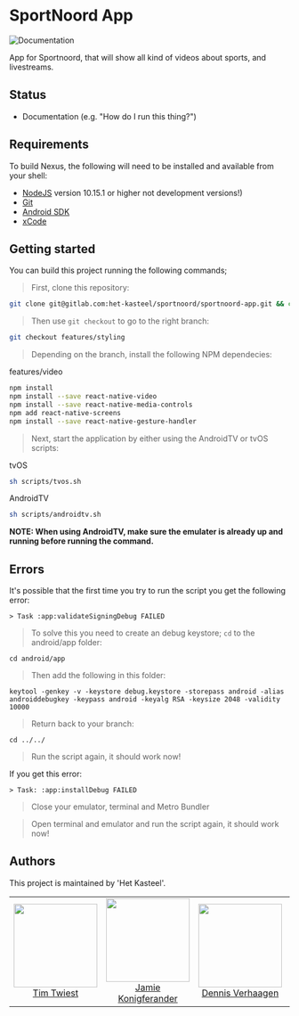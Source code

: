# SportNoord App

![Documentation](https://img.shields.io/static/v1?label=!!!&message=Documentation&color=%3CCOLOR%3E)

App for Sportnoord, that will show all kind of videos about sports, and livestreams.

## Status

* Documentation (e.g. "How do I run this thing?")

## Requirements

To build Nexus, the following will need to be installed and available from your shell:

* [NodeJS](https://nodejs.org/en/) version 10.15.1 or higher not development versions!)
* [Git](https://git-scm.com/)
* [Android SDK](https://developer.android.com/studio)
* [xCode](https://developer.apple.com/xcode/)

## Getting started

You can build this project running the following commands;

>First, clone this repository:
```bash
git clone git@gitlab.com:het-kasteel/sportnoord/sportnoord-app.git && cd sportnoord-app
```

>Then use `git checkout` to go to the right branch:
```bash
git checkout features/styling
```

>Depending on the branch, install the following NPM dependecies:


features/video

```bash
npm install
npm install --save react-native-video
npm install --save react-native-media-controls
npm add react-native-screens
npm install --save react-native-gesture-handler
```

>Next, start the application by either using the AndroidTV or tvOS scripts:

tvOS
```bash
sh scripts/tvos.sh
```
AndroidTV

```bash
sh scripts/androidtv.sh 
```

**NOTE: When using AndroidTV, make sure the emulater is already up and running before running the command.**

## Errors
It's possible that the first time you try to run the script you get the following error:
```
> Task :app:validateSigningDebug FAILED
```
>To solve this you need to create an debug keystore; `cd` to the android/app folder:
```
cd android/app
```
>Then add the following in this folder:
```
keytool -genkey -v -keystore debug.keystore -storepass android -alias androiddebugkey -keypass android -keyalg RSA -keysize 2048 -validity 10000
```

>Return back to your branch:
```
cd ../../
```
>Run the script again, it should work now!

If you get this error:
```
> Task: :app:installDebug FAILED
```
>Close your emulator, terminal and Metro Bundler

>Open terminal and emulator and run the script again, it should work now!

## Authors

This project is maintained by 'Het Kasteel'.

<table>
  <tbody>
    <tr>
      <td align="center">
        <a href="https://github.com/Vanture">
          <img width="150" height="150" src="https://gitlab.com/uploads/-/system/user/avatar/2254656/avatar.png?width=400">
          </br>
          Tim Twiest
        </a>
      </td>
        <td align="center">
        <a href="#">
          <img width="150" height="150" src="https://secure.gravatar.com/avatar/183f823645541791b1348ef9cbb0fbf9?s=800&d=identicon">
          </br>
          Jamie Konigferander
        </a>
      </td>
        <td align="center">
        <a href="#">
          <img width="150" height="150" src="https://secure.gravatar.com/avatar/183f823645541791b1348ef9cbb0fbf9?s=800&d=identicon">
          </br>
          Dennis Verhaagen
        </a>
      </td>
        <td align="center">
        <a href="#">
          <img width="150" height="150" src="https://secure.gravatar.com/avatar/183f823645541791b1348ef9cbb0fbf9?s=800&d=identicon">
          </br>
           Benjamin Nami
        </a>
      </td>
        <td align="center">
        <a href="#">
          <img width="150" height="150" src="https://secure.gravatar.com/avatar/183f823645541791b1348ef9cbb0fbf9?s=800&d=identicon">
          </br>
           Robbin Bakker
        </a>
      </td>
              <td align="center">
        <a href="#">
          <img width="150" height="150" src="https://secure.gravatar.com/avatar/183f823645541791b1348ef9cbb0fbf9?s=800&d=identicon">
          </br>
           Gerdine Kwebeman
        </a>
      </td>
    </tr>
  <tbody>
</table>
